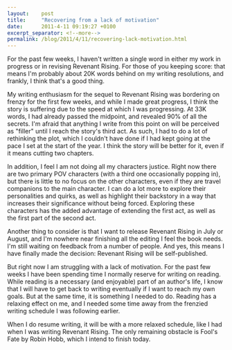 ```yaml
---
layout:    post
title:     "Recovering from a lack of motivation"
date:      2011-4-11 09:19:27 +0100
excerpt_separator: <!--more-->
permalink: /blog/2011/4/11/recovering-lack-motivation.html
---
```


For the past few weeks, I haven't written a single word in either my work in progress or in revising Revenant Rising. For those of you keeping score: that means I'm probably about 20K words behind on my writing resolutions, and frankly, I think that's a good thing.

<!--more-->
My writing enthusiasm for the sequel to Revenant Rising was bordering on frenzy for the first few weeks, and while I made great progress, I think the story is suffering due to the speed at which I was progressing. At 33K words, I had already passed the midpoint, and revealed 90% of all the secrets. I'm afraid that anything I write from this point on will be perceived as &quot;filler&quot; until I reach the story's third act. As such, I had to do a lot of rethinking the plot, which I couldn't have done if I had kept going at the pace I set at the start of the year. I think the story will be better for it, even if it means cutting two chapters.

In addition, I feel I am not doing all my characters justice. Right now there are two primary POV characters (with a third one occasionally popping in), but there is little to no focus on the other characters, even if they are travel companions to the main character. I can do a lot more to explore their personalities and quirks, as well as highlight their backstory in a way that increases their significance without being forced. Exploring these characters has the added advantage of extending the first act, as well as the first part of the second act.

Another thing to consider is that I want to release Revenant Rising in July or August, and I'm nowhere near finishing all the editing I feel the book needs. I'm still waiting on feedback from a number of people. And yes, this means I have finally made the decision: Revenant Rising will be self-published.

But right now I am struggling with a lack of motivation. For the past few weeks I have been spending time I normally reserve for writing on reading. While reading is a necessary (and enjoyable) part of an author's life, I know that I will have to get back to writing eventually if I want to reach my own goals. But at the same time, it is something I needed to do. Reading has a relaxing effect on me, and I needed some time away from the frenzied writing schedule I was following earlier.

When I do resume writing, it will be with a more relaxed schedule, like I had when I was writing Revenant Rising. The only remaining obstacle is Fool's Fate by Robin Hobb, which I intend to finish today.

